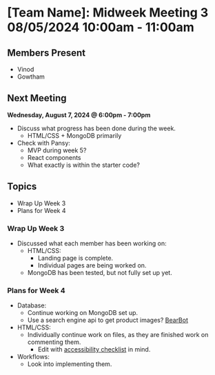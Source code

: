 # [Team Name]: Midweek Meeting 3 <br> 08/05/2024 10:00am - 11:00am

## Members Present
- Vinod
- Gowtham

## Next Meeting 
**Wednesday, August 7, 2024 @ 6:00pm - 7:00pm**
- Discuss what progress has been done during the week.
  - HTML/CSS + MongoDB primarily
- Check with Pansy:
    - MVP during week 5?
    - React components
    - What exactly is within the starter code?

## Topics
- Wrap Up Week 3
- Plans for Week 4

### Wrap Up Week 3
- Discussed what each member has been working on:
  - HTML/CSS:
    - Landing page is complete.
    - Individual pages are being worked on.
  - MongoDB has been tested, but not fully set up yet.

### Plans for Week 4
- Database: 
    - Continue working on MongoDB set up.
    - Use a search engine api to get product images? [BearBot](https://github.com/3dcantaloupe/Bear-Bot/blob/main/bingS.py)
- HTML/CSS:
    - Individually continue work on files, as they are finished work on commenting them.
        - Edit with [accessibility checklist](https://www.levelaccess.com/resources/must-have-wcag-2-1-checklist/?utm_term=wcag%202.1&utm_source=google&utm_medium=cpc&utm_campaign=G_S_WCAG_NA&utm_network=g&gad_source=1) in mind.
- Workflows:
    - Look into implementing them.



